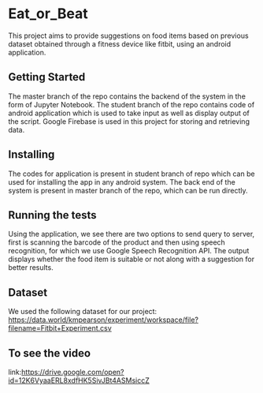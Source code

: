 # Eat_or_Beat

This project aims to provide suggestions on food items based on previous dataset obtained through a fitness device like fitbit, using an android application.

## Getting Started
The master branch of the repo contains the backend of the system in the form of Jupyter Notebook. The student branch of the repo contains code of android application which is used to take input as well as display output of the script. Google Firebase is used in this project for storing and retrieving data.


## Installing

The codes for application is present in student branch of repo which can be used for installing the app in any android system. The back end of the system is present in master branch of the repo, which can be run directly.

## Running the tests

Using the application, we see there are two options to send query to server, first is scanning the barcode of the product and then using speech recognition, for which we use Google Speech Recognition API.
The output displays whether the food item is suitable or not along with a suggestion for better results.

## Dataset
We used the following dataset for our project:
https://data.world/kmpearson/experiment/workspace/file?filename=Fitbit+Experiment.csv

## To see the video
link:https://drive.google.com/open?id=12K6VyaaERL8xdfHK5SivJBt4ASMsiccZ

